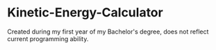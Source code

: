 # Kinetic-Energy-Calculator
Created during my first year of my Bachelor's degree, does not reflect current programming ability.
